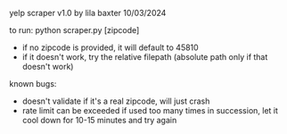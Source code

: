 yelp scraper v1.0
by lila baxter 10/03/2024

to run: python scraper.py [zipcode]
- if no zipcode is provided, it will default to 45810
- if it doesn't work, try the relative filepath (absolute path only if that doesn't work)

known bugs:
- doesn't validate if it's a real zipcode, will just crash
- rate limit can be exceeded if used too many times in succession, let it cool down for 10-15 minutes and try again

